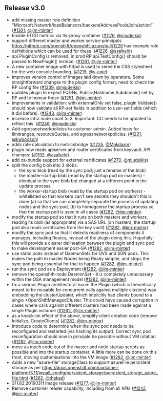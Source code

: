 ## Release v3.0

- add missing master role definition "Microsoft.Network/loadBalancers/backendAddressPools/join/action" ([#1301](https://github.com/openshift/openshift-azure/pull/1301), [@jim-minter](https://github.com/jim-minter))
- Enable ETCD metrics via tls-proxy container  ([#1176](https://github.com/openshift/openshift-azure/pull/1176), [@mjudeikis](https://github.com/mjudeikis))
- support different master and worker service principals https://github.com/openshift/openshift-azure/pull/1226 has example role definitions which can be used for these. ([#1226](https://github.com/openshift/openshift-azure/pull/1226), [@asalkeld](https://github.com/asalkeld))
- api.PluginConfig is removed, in prod RP api.TestConfig{} should be passed to NewPlugin() instead. ([#1261](https://github.com/openshift/openshift-azure/pull/1261), [@jim-minter](https://github.com/jim-minter))
- A new container image with httpd is used to serve the CSS stylesheet for the web console branding.  ([#1219](https://github.com/openshift/openshift-azure/pull/1219), [@y-cote](https://github.com/y-cote))
- improves version control of images laid down by operators.  Some straightforward changes to the plugin config format, need to check the RP config file ([#1239](https://github.com/openshift/openshift-azure/pull/1239), [@mjudeikis](https://github.com/mjudeikis))
- updates plugin to expect FQDNs, Public{Hostname,Subdomain} set by RP and to honour these ([#1251](https://github.com/openshift/openshift-azure/pull/1251), [@jim-minter](https://github.com/jim-minter))
- improvements in validation: with externalOnly set false, plugin Validate() should now validate all RP-set fields in addition to user-set fields (which it did before). ([#1243](https://github.com/openshift/openshift-azure/pull/1243), [@jim-minter](https://github.com/jim-minter))
- increase infra node count to 3. Important: CLI needs to be updated to reflect this. ([#1246](https://github.com/openshift/openshift-azure/pull/1246), [@mjudeikis](https://github.com/mjudeikis))
- Add egressnetworkpolicies to customer admin.  Added tests for limitranges, resourceQuotas, and egressnetworkpolicies. ([#1221](https://github.com/openshift/openshift-azure/pull/1221), [@kwoodson](https://github.com/kwoodson))
- adds rate calculation to metricsbridge ([#1235](https://github.com/openshift/openshift-azure/pull/1235), [@Makdaam](https://github.com/Makdaam))
- plugin now reads apiserver and router certificates from keyvault.  API changes: ([#1192](https://github.com/openshift/openshift-azure/pull/1192), [@asalkeld](https://github.com/asalkeld))
- add ca-bundle support for external certificates ([#1270](https://github.com/openshift/openshift-azure/pull/1270), [@mjudeikis](https://github.com/mjudeikis))
- split the config blob into 3 blobs:
  * the sync blob (read by the sync pod; just a rename of the blob)
  * the master-startup blob (read by the startup pod on masters) - identical to
    the sync blob but changed at a different point in the update process
  * the worker-startup blob (read by the startup pod on workers) - whitelisted
    so that workers can't see secrets they shouldn't
    this is done (a) so that we can completely separate the process of updating
    nodes and the sync pod, (b) to homogenise the startup process so that the
    startup pod is used in all cases ([#1282](https://github.com/openshift/openshift-azure/pull/1282), [@jim-minter](https://github.com/jim-minter))
- modify the startup pod so that it runs on both masters and workers, reading
  its blob (as appropriate) via a SAS URL (on masters, the startup pod also
  reads certificates from the key vault) ([#1282](https://github.com/openshift/openshift-azure/pull/1282), [@jim-minter](https://github.com/jim-minter))
- modify the sync pod so that it detects readiness of components it manages,
  including Routes, instead of the plugin doing this.  Hopefully this will
  provide a clearer delineation between the plugin and sync pod to make
  development easier post-GA ([#1282](https://github.com/openshift/openshift-azure/pull/1282), [@jim-minter](https://github.com/jim-minter))
- use static pods instead of DaemonSets for OVS and SDN pods.  This makes the
  path to master Nodes being Ready simpler, and stops the sync pod being
  essential for that to happen ([#1282](https://github.com/openshift/openshift-azure/pull/1282), [@jim-minter](https://github.com/jim-minter))
- run the sync pod as a Deployment ([#1282](https://github.com/openshift/openshift-azure/pull/1282), [@jim-minter](https://github.com/jim-minter))
- remove the openshift-node DaemonSet - it is completely unnecessary within the
  OSA management model ([#1282](https://github.com/openshift/openshift-azure/pull/1282), [@jim-minter](https://github.com/jim-minter))
- fix a serious Plugin architectural issue: the Plugin (which is theoretically
  meant to be reusable for concurrent calls against multiple clusters) was
  embedding the clusterUpdater, which implicitly had clients bound to a single
  *OpenShiftManagedCluster.  This could have caused corruption in cases where
  calls against different clusters had been made against a single Plugin
  instance ([#1282](https://github.com/openshift/openshift-azure/pull/1282), [@jim-minter](https://github.com/jim-minter))
- as a knock-on effect of the above, simplify client creation code (remove
  Initialize, CreateClients) ([#1282](https://github.com/openshift/openshift-azure/pull/1282), [@jim-minter](https://github.com/jim-minter))
- introduce code to determine when the sync pod needs to be reconfigured and
  restarted (via hashing its output).  Correct sync pod reconfiguration should
  now in principle be possible without VM rotation ([#1282](https://github.com/openshift/openshift-azure/pull/1282), [@jim-minter](https://github.com/jim-minter))
- move as much code out of the master and node startup scripts as possible and
  into the startup container.  A little more can be done on this front, moving
  customisations into the VM image ([#1282](https://github.com/openshift/openshift-azure/pull/1282), [@jim-minter](https://github.com/jim-minter))
- Adds a new "azure-file" storageClass to support azureFile persistent storage as per https://docs.openshift.com/container-platform/3.11/install_config/persistent_storage/persistent_storage_azure_file.html ([#1262](https://github.com/openshift/openshift-azure/pull/1262), [@thekad](https://github.com/thekad))
- 311.82.20190311 Image release ([#1277](https://github.com/openshift/openshift-azure/pull/1277), [@jim-minter](https://github.com/jim-minter))
- Remove customer reader capability, including from all APIs ([#1242](https://github.com/openshift/openshift-azure/pull/1242), [@jim-minter](https://github.com/jim-minter))

